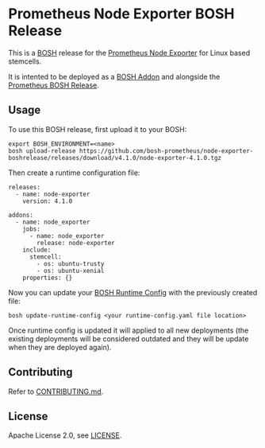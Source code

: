 # Prometheus Node Exporter BOSH Release

This is a [BOSH](http://bosh.io/) release for the [Prometheus Node Exporter](https://github.com/prometheus/node_exporter) for Linux based stemcells.

It is intented to be deployed as a [BOSH Addon](http://bosh.io/docs/runtime-config.html#addons) and alongside the [Prometheus BOSH Release](https://github.com/bosh-prometheus/prometheus-boshrelease).

## Usage

To use this BOSH release, first upload it to your BOSH:

```
export BOSH_ENVIRONMENT=<name>
bosh upload-release https://github.com/bosh-prometheus/node-exporter-boshrelease/releases/download/v4.1.0/node-exporter-4.1.0.tgz
```

Then create a runtime configuration file:

```
releases:
  - name: node-exporter
    version: 4.1.0

addons:
  - name: node_exporter
    jobs:
      - name: node_exporter
        release: node-exporter
    include:
      stemcell:
        - os: ubuntu-trusty
        - os: ubuntu-xenial
    properties: {}
```

Now you can update your [BOSH Runtime Config](http://bosh.io/docs/runtime-config.html) with the previously created file:

```
bosh update-runtime-config <your runtime-config.yaml file location>
```

Once runtime config is updated it will applied to all new deployments (the existing deployments will be considered outdated and they will be update when they are deployed again).

## Contributing

Refer to [CONTRIBUTING.md](https://github.com/bosh-prometheus/node-exporter-boshrelease/blob/master/CONTRIBUTING.md).

## License

Apache License 2.0, see [LICENSE](https://github.com/bosh-prometheus/node-exporter-boshrelease/blob/master/LICENSE).
